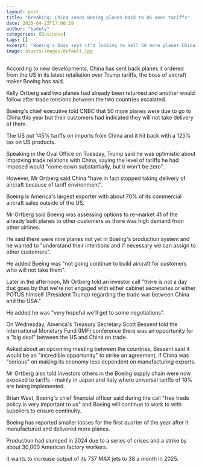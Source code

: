 ```yaml
---
layout: post
title: "Breaking: China sends Boeing planes back to US over tariffs"
date: 2025-04-23T17:00:19
author: "badely"
categories: [Business]
tags: []
excerpt: "Boeing's boss says it's looking to sell 50 more planes China has on order to other countries."
image: assets/images/default.jpg
---
```


According to new developments, China has sent back planes it ordered from the US in its latest retaliation over Trump tariffs, the boss of aircraft maker Boeing has said.

Kelly Ortberg said two planes had already been returned and another would follow after trade tensions between the two countries escalated.

Boeing's chief executive told CNBC that 50 more planes were due to go to China this year but their customers had indicated they will not take delivery of them.

The US put 145% tariffs on imports from China and it hit back with a 125% tax on US products.

Speaking in the Oval Office on Tuesday, Trump said he was optimistic about improving trade relations with China, saying the level of tariffs he had imposed would "come down substantially, but it won't be zero".

However, Mr Ortberg said China "have in fact stopped taking delivery of aircraft because of tariff environment".

Boeing is America's largest exporter with about 70% of its commercial aircraft sales outside of the US.

Mr Ortberg said Boeing was assessing options to re-market 41 of the already built planes to other customers as there was high demand from other airlines.

He said there were nine planes not yet in Boeing's production system and he wanted to "understand their intentions and if necessary we can assign to other customers".

He added Boeing was "not going continue to build aircraft for customers who will not take them".

Later in the afternoon, Mr Ortberg told an investor call "there is not a day that goes by that we're not engaged with either cabinet secretaries or either POTUS himself (President Trump) regarding the trade war between China and the USA."

He added he was "very hopeful we'll get to some negotiations".

On Wednesday, America's Treasury Secretary Scott Bessent told the International Monetary Fund (IMF) conference there was an opportunity for a "big deal" between the US and China on trade.

Asked about an upcoming meeting between the countries, Bessent said it would be an "incredible opportunity" to strike an agreement, if China was "serious" on making its economy less dependent on manufacturing exports.

Mr Ortberg also told investors others in the Boeing supply chain were now exposed to tariffs - mainly in Japan and Italy where universal tariffs of 10% are being implemented.

Brian West, Boeing's chief financial officer said during the call "free trade policy is very important to us" and Boeing will continue to work to with suppliers to ensure continuity.

Boeing has reported smaller losses for the first quarter of the year after it manufactured and delivered more planes.

Production had slumped in 2024 due to a series of crises and a strike by about 30,000 American factory workers.

It wants to increase output of its 737 MAX jets to 38 a month in 2025.

